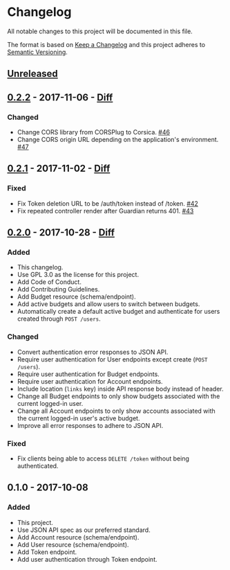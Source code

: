 # Changelog
All notable changes to this project will be documented in this file.

The format is based on [Keep a Changelog](http://keepachangelog.com/en/1.0.0/)
and this project adheres to [Semantic Versioning](http://semver.org/spec/v2.0.0.html).

## [Unreleased](https://github.com/obudget/core/compare/v0.2.2...HEAD)

## [0.2.2](https://github.com/obudget/core/releases/tag/v0.2.2) - 2017-11-06 - [Diff](https://github.com/obudget/core/compare/v0.2.1...0.2.2)

### Changed

- Change CORS library from CORSPlug to Corsica. [#46](https://github.com/obudget/core/pull/46)
- Change CORS origin URL depending on the application's environment. [#47](https://github.com/obudget/core/pull/47)

## [0.2.1](https://github.com/obudget/core/releases/tag/v0.2.1) - 2017-11-02 - [Diff](https://github.com/obudget/core/compare/v0.2.0...v0.2.1)

### Fixed

- Fix Token deletion URL to be /auth/token instead of /token. [#42](https://github.com/obudget/core/pull/42)
- Fix repeated controller render after Guardian returns 401. [#43](https://github.com/obudget/core/pull/43)

## [0.2.0](https://github.com/obudget/core/releases/tag/v0.2.0) - 2017-10-28 - [Diff](https://github.com/obudget/core/compare/v0.1.0...v0.2.0)

### Added

- This changelog.
- Use GPL 3.0 as the license for this project.
- Add Code of Conduct.
- Add Contributing Guidelines.
- Add Budget resource (schema/endpoint).
- Add active budgets and allow users to switch between budgets.
- Automatically create a default active budget and authenticate for users created through `POST /users`.

### Changed

- Convert authentication error responses to JSON API.
- Require user authentication for User endpoints except create (`POST /users`).
- Require user authentication for Budget endpoints.
- Require user authentication for Account endpoints.
- Include location (`links` key) inside API response body instead of header.
- Change all Budget endpoints to only show budgets associated with the current logged-in user.
- Change all Account endpoints to only show accounts associated with the current logged-in user's active budget.
- Improve all error responses to adhere to JSON API.

### Fixed

- Fix clients being able to access `DELETE /token` without being authenticated.

## 0.1.0 - 2017-10-08

### Added

- This project.
- Use JSON API spec as our preferred standard.
- Add Account resource (schema/endpoint).
- Add User resource (schema/endpoint).
- Add Token endpoint.
- Add user authentication through Token endpoint.
